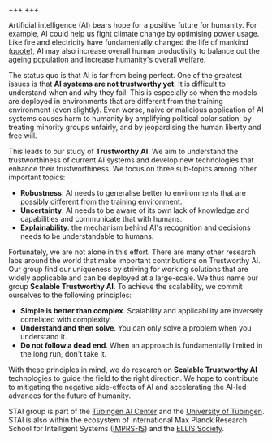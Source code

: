 +++
+++

Artificial intelligence (AI) bears hope for a positive future for humanity. For example, AI could help us fight climate change by optimising power usage. Like fire and electricity have fundamentally changed the life of mankind ([quote](https://www.youtube.com/watch?v=sqd516M0Y5A)), AI may also increase overall human productivity to balance out the ageing population and increase humanity's overall welfare.

The status quo is that AI is far from being perfect. One of the greatest issues is that **AI systems are not trustworthy yet**. It is difficult to understand when and why they fail. This is especially so when the models are deployed in environments that are different from the training environment (even slightly). Even worse, naive or malicious application of AI systems causes harm to humanity by amplifying political polarisation, by treating minority groups unfairly, and by jeopardising the human liberty and free will.

This leads to our study of **Trustworthy AI**. We aim to understand the trustworthiness of current AI systems and develop new technologies that enhance their trustworthiness. We focus on three sub-topics among other important topics:

- **Robustness**: AI needs to generalise better to environments that are possibly different from the training environment.
- **Uncertainty**: AI needs to be aware of its own lack of knowledge and capabilities and communicate that with humans.
- **Explainability**: the mechanism behind AI's recognition and decisions needs to be understandable to humans.

Fortunately, we are not alone in this effort. There are many other research labs around the world that make important contributions on Trustworthy AI. Our group find our uniqueness by striving for working solutions that are widely applicable and can be deployed at a large-scale. We thus name our group **Scalable Trustworthy AI**. To achieve the scalability, we commit ourselves to the following principles:

- **Simple is better than complex**. Scalability and applicability are inversely correlated with complexity.
- **Understand and then solve**. You can only solve a problem when you understand it.
- **Do not follow a dead end**. When an approach is fundamentally limited in the long run, don't take it.

With these principles in mind, we do research on **Scalable Trustworthy AI** technologies to guide the field to the right direction. We hope to contribute to mitigating the negative side-effects of AI and accelerating the AI-led advances for the future of humanity.

STAI group is part of the [Tübingen AI Center](https://tuebingen.ai/) and the [University of Tübingen](https://uni-tuebingen.de/). STAI is also within the ecosystem of International Max Planck Research School for Intelligent Systems ([IMPRS-IS](https://imprs.is.mpg.de/)) and the [ELLIS Society](https://ellis.eu/).
